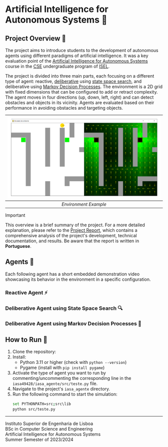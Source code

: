 # Artificial Intelligence for Autonomous Systems 🤖

## Project Overview 📝

The project aims
to introduce students to the development of autonomous agents using different paradigms of artificial intelligence.
It was a key evaluation point of the [Artificial Intelligence for Autonomous Systems](https://www.isel.pt/en/leim/artificial-intelligence-autonomous-systems) course in the [CSE](https://www.isel.pt/en/curso/bsc-degree/computer-science-and-computer-engineering) undergraduate program of [ISEL](https://www.isel.pt/en).

 The project is divided into three main parts,
 each focusing on a different type of agent: reactive,
 [deliberative](https://en.wikipedia.org/wiki/Deliberative_agent) using [state space search](https://en.wikipedia.org/wiki/State_space_search), and deliberative using [Markov Decision Processes](https://en.wikipedia.org/wiki/Markov_decision_process).
 The environment is a 2D grid with fixed dimensions that can be configured to add or retract complexity. The agent moves in four directions (up, down, left, right) and can detect obstacles and objects in its vicinity. Agents are evaluated based on their performance in avoiding obstacles and targeting objects.

| ![Environment](report/figures/sae-interface-grafica.png) |
|:--------------------------------------------------------:|
|                  *Environment Example*                   |

> [!IMPORTANT]
> This overview is a brief summary of the project.
> For a more detailed explanation,
> please refer to the [Project Report](report/out/main.pdf),
> which contains a comprehensive analysis of the project's development, technical documentation, and results.
> Be aware that the report is written in **Portuguese**.

## Agents 🤖

Each following agent has a short embedded demonstration video showcasing its behavior in the environment in a specific configuration.

### Reactive Agent ⚡

### Deliberative Agent using State Space Search 🔍

### Deliberative Agent using Markov Decision Processes 🎲

## How to Run 🚀

1. Clone the repository:
2. Install:
   - Python 3.11 or higher (check with `python --version`)
   - Pygame (install with `pip install pygame`)
3. Activate the type of agent you want to run by commenting/uncommenting the corresponding line in the `iasa49428/iasa_agente/src/teste.py` file.
4. Navigate to the project's `iasa_agente` directory.
5. Run the following command to start the simulation:
    ```bash
    set PYTHONPATH=src;src\lib
    python src/teste.py
    ```

---

Instituto Superior de Engenharia de Lisboa<br>
BSc in Computer Science and Engineering<br>
Artificial Intelligence for Autonomous Systems<Br>
Summer Semester of 2023/2024
